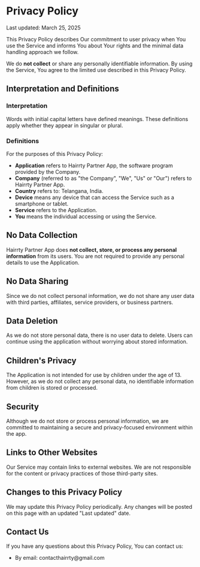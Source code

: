 <h1>Privacy Policy</h1> <p>Last updated: March 25, 2025</p> <p>This Privacy Policy describes Our commitment to user privacy when You use the Service and informs You about Your rights and the minimal data handling approach we follow.</p> <p>We do <strong>not collect</strong> or share any personally identifiable information. By using the Service, You agree to the limited use described in this Privacy Policy.</p> <h2>Interpretation and Definitions</h2> <h3>Interpretation</h3> <p>Words with initial capital letters have defined meanings. These definitions apply whether they appear in singular or plural.</p> <h3>Definitions</h3> <p>For the purposes of this Privacy Policy:</p> <ul> <li><strong>Application</strong> refers to Hairrty Partner App, the software program provided by the Company.</li> <li><strong>Company</strong> (referred to as "the Company", "We", "Us" or "Our") refers to Hairrty Partner App.</li> <li><strong>Country</strong> refers to: Telangana, India.</li> <li><strong>Device</strong> means any device that can access the Service such as a smartphone or tablet.</li> <li><strong>Service</strong> refers to the Application.</li> <li><strong>You</strong> means the individual accessing or using the Service.</li> </ul> <h2>No Data Collection</h2> <p>Hairrty Partner App does <strong>not collect, store, or process any personal information</strong> from its users. You are not required to provide any personal details to use the Application.</p> <h2>No Data Sharing</h2> <p>Since we do not collect personal information, we do not share any user data with third parties, affiliates, service providers, or business partners.</p> <h2>Data Deletion</h2> <p>As we do not store personal data, there is no user data to delete. Users can continue using the application without worrying about stored information.</p> <h2>Children's Privacy</h2> <p>The Application is not intended for use by children under the age of 13. However, as we do not collect any personal data, no identifiable information from children is stored or processed.</p> <h2>Security</h2> <p>Although we do not store or process personal information, we are committed to maintaining a secure and privacy-focused environment within the app.</p> <h2>Links to Other Websites</h2> <p>Our Service may contain links to external websites. We are not responsible for the content or privacy practices of those third-party sites.</p> <h2>Changes to this Privacy Policy</h2> <p>We may update this Privacy Policy periodically. Any changes will be posted on this page with an updated "Last updated" date.</p> <h2>Contact Us</h2> <p>If you have any questions about this Privacy Policy, You can contact us:</p> <ul> <li>By email: contacthairrty@gmail.com</li> </ul>

